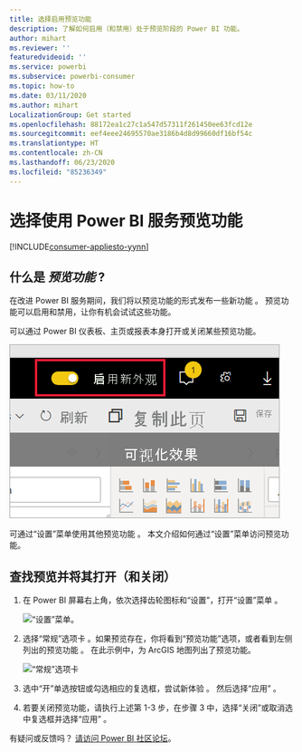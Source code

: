 ```yaml
---
title: 选择启用预览功能
description: 了解如何启用（和禁用）处于预览阶段的 Power BI 功能。
author: mihart
ms.reviewer: ''
featuredvideoid: ''
ms.service: powerbi
ms.subservice: powerbi-consumer
ms.topic: how-to
ms.date: 03/11/2020
ms.author: mihart
LocalizationGroup: Get started
ms.openlocfilehash: 88172ea1c27c1a547d57311f261450ee63fcd12e
ms.sourcegitcommit: eef4eee24695570ae3186b4d8d99660df16bf54c
ms.translationtype: HT
ms.contentlocale: zh-CN
ms.lasthandoff: 06/23/2020
ms.locfileid: "85236349"
---
```

# <a name="opt-in-for-power-bi-service-preview-features"></a>选择使用 Power BI 服务预览功能

[!INCLUDE[consumer-appliesto-yynn](../includes/consumer-appliesto-yynn.md)]

## <a name="what-are-preview-features"></a>什么是 *预览功能* ?
在改进 Power BI 服务期间，我们将以预览功能的形式发布一些新功能  。 预览功能可以启用和禁用，让你有机会试试这些功能。

可以通过 Power BI 仪表板、主页或报表本身打开或关闭某些预览功能。

   ![新外观切换](./media/end-user-preview-features/power-bi-toggle.png)

可通过“设置”菜单使用其他预览功能  。 本文介绍如何通过“设置”菜单访问预览功能。

## <a name="find-previews-and-turn-them-on-and-off"></a>查找预览并将其打开（和关闭）
1. 在 Power BI 屏幕右上角，依次选择齿轮图标和“设置”，打开“设置”菜单  。
   
   ![“设置”菜单](./media/end-user-preview-features/power-bi-settings.png)。
2. 选择“常规”选项卡  。如果预览存在，你将看到“预览功能”选项，或者看到左侧列出的预览功能  。  在此示例中，为 ArcGIS 地图列出了预览功能。 
   
   ![“常规”选项卡](./media/end-user-preview-features/power-bi-preview-esri.png)
3. 选中“开”单选按钮或勾选相应的复选框，尝试新体验  。 然后选择“应用”  。
4. 若要关闭预览功能，请执行上述第 1-3 步，在步骤 3 中，选择“关闭”或取消选中复选框并选择“应用”   。


有疑问或反馈吗？ [请访问 Power BI 社区论坛](https://community.powerbi.com/t5/Navigation-Preview-Forum/bd-p/NavigationPreview)。

